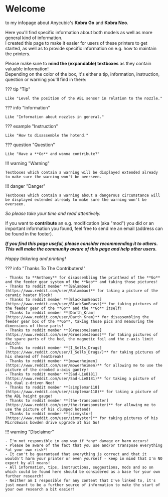 <link rel=”manifest” href=”docs/manifest.webmanifest”>

# Welcome  
to my infopage about Anycubic's **Kobra Go** and **Kobra Neo**.   
  
Here you'll find specific information about both models as well as more general kind of information.  
I created this page to make it easier for users of these printers to get started, as well as to provide specific information on e.g. how to maintain the printers.  
  
Please make sure to **mind the (expandable) textboxes** as they contain valuable information!  
Depending on the color of the box, it's either a tip, information, instruction, question or warning you'll find in there:    

??? tip "Tip"  

    Like "Level the position of the ABL sensor in relation to the nozzle."

??? info "Information" 

    Like "Information about nozzles in general." 

??? example "Instruction"

    Like "How to disassemble the hotend."

??? question "Question"

    Like "Have a **Go** and wanna contribute?"

!!! warning "Warning"

    Textboxes which contain a warning will be displayed extended already to make sure the warning won't be overseen.
    
!!! danger "Danger"

    Textboxes which contain a warning about a dangerous circumstance will be displayed extended already to make sure the warning won't be overseen.
 
*So please take your time and read attentively.*    
  
If you want to **contribute** an e.g. modification (aka "mod") you did or an important information you found, feel free to send me an email (address can be found in the footer). 
  
***If you find this page useful, please consider recommending it to others. This will make the community aware of this page and help other users.***    
  
*Happy tinkering and printing!*   
  
??? info "Thanks To The Contributers!"

    - Thanks to **Anthony** for disassembling the printhead of the **Go** and the feeder gear system of the **Neo** and taking those pictures!  
    - Thanks to reddit member **[Balambao](https://www.reddit.com/user/Balambao)** for taking a picture of the ceramic heater block!  
    - Thanks to reddit member **[BlackSunBeast](https://www.reddit.com/user/BlackSunBeast)** for taking pictures of the feeder gear of the **Go** and the **Go** itself!  
    - Thanks to reddit member **[Darth_Kram](https://www.reddit.com/user/Darth_Kram)** for disassembling the feeder gear box of the **Go**, taking those pics and measuring the dimensions of those parts!  
    - Thanks to reddit member **[GruesomeJeans](https://www.reddit.com/user/GruesomeJeans)** for taking pictures of the spare parts of the bed, the magnetic foil and the z-axis limit switch!  
    - Thanks to reddit member **[I_Sells_Drugs](https://www.reddit.com/user/I_Sells_Drugs/)** for taking pictures of his sheared off heatbreak!
    - Thanks to reddit member **[mowerheimen](https://www.reddit.com/user/mowerheimen)** for allowing me to use the picture of the crooked x-axis gantry!
    - Thanks to reddit member **[Sad-Lie8181](https://www.reddit.com/user/Sad-Lie8181)** for taking a picture of his dual z-driven Neo!  
    - Thanks to reddit member **[simpleman118](https://www.reddit.com/user/simpleman118)** for taking a picture of the ABL height gauge!  
    - Thanks to reddit member **[the-transponster](https://www.reddit.com/user/the-transponster)** for allowing me to use the picture of his clumped hotend!
    - Thanks to reddit member **[zimmystor](https://www.reddit.com/user/zimmystor)** for taking pictures of his MicroSwiss bowden drive upgrade at his Go!
    
    
!!! warning "Disclaimer"

    - I'm not responsible in any way if *any* damage or harm occurs! 
    - Please be aware of the fact that you use and/or transpose everything *at your own risk*! 
    - It can't be guaranteed that everything is correct and that it wouldn't harm your printer or even yourself - keep in mind that I'm NO expert by all means!  
    - All information, tips, instructions, suggestions, mods and so on which could be found here should be considered as a base for your own further research! 
    - Neither am I resposible for any content that I've linked to, it's just meant to be a further source of information to make the start of your own research a bit easier! 

